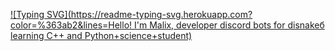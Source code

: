 [![Typing SVG](https://readme-typing-svg.herokuapp.com?color=%363ab2&lines=Hello! I'm Malix, developer discord bots for disnakeб learning C++ and Python+science+student)](https://git.io/typing-svg)
